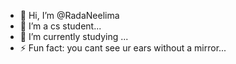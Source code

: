 - 👋 Hi, I’m @RadaNeelima
- 👀 I’m a cs student...
- 🌱 I’m currently studying ...
- ⚡ Fun fact: you cant see ur ears without a mirror...

<!---
RadaNeelima/RadaNeelima is a ✨ special ✨ repository because its `README.md` (this file) appears on your GitHub profile.
You can click the Preview link to take a look at your changes.
--->
